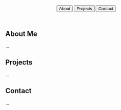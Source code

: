 <body>
  <header>
    <nav>
      <a href="#about"><button>About</button></a>
      <a href="#projects"><button>Projects</button></a>
      <a href="#contact"><button>Contact</button></a>
    </nav>
  </header>

  <!-- Sections -->
  <section id="about">
    <h2>About Me</h2>
    <p>...</p>
  </section>

  <section id="projects">
    <h2>Projects</h2>
    <p>...</p>
  </section>

  <section id="contact">
    <h2>Contact</h2>
    <p>...</p>
  </section>
</body>

